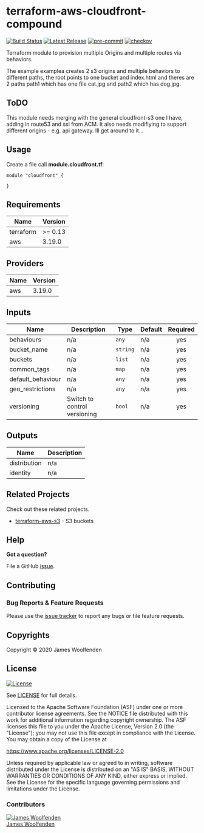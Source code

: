 # terraform-aws-cloudfront-compound

[![Build Status](https://github.com/JamesWoolfenden/terraform-aws-cloudfront-compound/workflows/Verify%20and%20Bump/badge.svg?branch=master)](https://github.com/JamesWoolfenden/terraform-aws-cloudfront-compound)
[![Latest Release](https://img.shields.io/github/release/JamesWoolfenden/terraform-aws-cloudfront-compound.svg)](https://github.com/JamesWoolfenden/terraform-aws-cloudfront-compound/releases/latest)
[![pre-commit](https://img.shields.io/badge/pre--commit-enabled-brightgreen?logo=pre-commit&logoColor=white)](https://github.com/pre-commit/pre-commit)
[![checkov](https://img.shields.io/badge/checkov-verified-brightgreen)](https://www.checkov.io/)

Terraform module to provision multiple Origins and multiple routes via behaviors.

The example examplea creates 2 s3 origins and multiple behaviors to different paths, the root points to one bucket and index.html and theres are 2 paths path1 which has one file cat.jpg and path2 which has dog.jpg.

## ToDO

This module needs merging with the general cloudfront-s3 one I have, adding in route53 and ssl from ACM. It also needs modifiying to support different origins - e.g. api gateway. Ill get around to it...

## Usage

Create a file call **module.cloudfront.tf**:

```
module "cloudfront" {

}
```


<!-- BEGINNING OF PRE-COMMIT-TERRAFORM DOCS HOOK -->
## Requirements

| Name | Version |
|------|---------|
| terraform | >= 0.13 |
| aws | 3.19.0 |

## Providers

| Name | Version |
|------|---------|
| aws | 3.19.0 |

## Inputs

| Name | Description | Type | Default | Required |
|------|-------------|------|---------|:--------:|
| behaviours | n/a | `any` | n/a | yes |
| bucket\_name | n/a | `string` | n/a | yes |
| buckets | n/a | `list` | n/a | yes |
| common\_tags | n/a | `map` | n/a | yes |
| default\_behaviour | n/a | `any` | n/a | yes |
| geo\_restrictions | n/a | `any` | n/a | yes |
| versioning | Switch to control versioning | `bool` | n/a | yes |

## Outputs

| Name | Description |
|------|-------------|
| distribution | n/a |
| identity | n/a |

<!-- END OF PRE-COMMIT-TERRAFORM DOCS HOOK -->

## Related Projects

Check out these related projects.

- [terraform-aws-s3](https://github.com/jameswoolfenden/terraform-aws-s3) - S3 buckets

## Help

**Got a question?**

File a GitHub [issue](https://github.com/JamesWoolfenden/terraform-aws-cloudfront-compound/issues).

## Contributing

### Bug Reports & Feature Requests

Please use the [issue tracker](https://github.com/JamesWoolfenden/terraform-aws-cloudfront-compound/issues) to report any bugs or file feature requests.

## Copyrights

Copyright © 2020 James Woolfenden

## License

[![License](https://img.shields.io/badge/License-Apache%202.0-blue.svg)](https://opensource.org/licenses/Apache-2.0)

See [LICENSE](LICENSE) for full details.

Licensed to the Apache Software Foundation (ASF) under one
or more contributor license agreements. See the NOTICE file
distributed with this work for additional information
regarding copyright ownership. The ASF licenses this file
to you under the Apache License, Version 2.0 (the
"License"); you may not use this file except in compliance
with the License. You may obtain a copy of the License at

<https://www.apache.org/licenses/LICENSE-2.0>

Unless required by applicable law or agreed to in writing,
software distributed under the License is distributed on an
"AS IS" BASIS, WITHOUT WARRANTIES OR CONDITIONS OF ANY
KIND, either express or implied. See the License for the
specific language governing permissions and limitations
under the License.

### Contributors

[![James Woolfenden][jameswoolfenden_avatar]][jameswoolfenden_homepage]<br/>[James Woolfenden][jameswoolfenden_homepage]

[jameswoolfenden_homepage]: https://github.com/jameswoolfenden
[jameswoolfenden_avatar]: https://github.com/jameswoolfenden.png?size=150
[github]: https://github.com/jameswoolfenden
[linkedin]: https://www.linkedin.com/in/jameswoolfenden/
[twitter]: https://twitter.com/JimWoolfenden
[share_twitter]: https://twitter.com/intent/tweet/?text=terraform-aws-cloudfront-compound&url=https://github.com/JamesWoolfenden/terraform-aws-cloudfront-compound
[share_linkedin]: https://www.linkedin.com/shareArticle?mini=true&title=terraform-aws-cloudfront-compound&url=https://github.com/JamesWoolfenden/terraform-aws-cloudfront-compound
[share_reddit]: https://reddit.com/submit/?url=https://github.com/JamesWoolfenden/terraform-aws-cloudfront-compound
[share_facebook]: https://facebook.com/sharer/sharer.php?u=https://github.com/JamesWoolfenden/terraform-aws-cloudfront-compound
[share_email]: mailto:?subject=terraform-aws-budget&body=https://github.com/JamesWoolfenden/terraform-aws-cloudfront-compound
